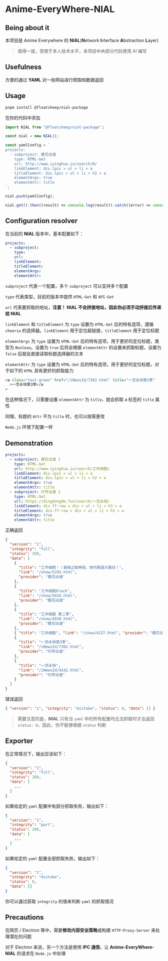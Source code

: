 # Anime-EveryWhere-NIAL

## Being about it

本项目是 Anime Everywhere 的 **NIAL**(**N**etwork **I**nterface **A**bstraction **L**ayer)

> 值得一提，受限于本人技术水平，本项目中~~大~~部分代码使用 AI 编写

## Usefulness

方便的通过 **YAML** 对一些网站进行爬取和数据返回

## Usage

```bash
pnpm install @floatsheep/nial-package
```

在你的代码中添加

```javascript
import NIAL from "@floatsheep/nial-package"；

const nial = new NIAL();

const yamlConfig = `
projects:
  - subproject: 樱花动漫
    type: HTML-Get
    url: http://www.iyinghua.io/search/0/
    linkElement: div.lpic > ul > li > a
    titleElement: div.lpic > ul > li > h2 > a
    elementArgs: true
    elementAttr: title
`;

nial.push(yamlConfig);

nial.get().then((result) => console.log(result)).catch((error) => console.error(error));
```

## Configuration resolver

在当前的 **NIAL** 版本中，基本配置如下：

```yaml
projects:
  - subproject:
    type:
    url:
    linkElement:
    titleElement:
    elementArgs:
    elementAttr:
```

`subproject` 代表一个配置，多个 `subproject` 可以支持多个配置

`type` 代表类型，目前的版本中提供 `HTML-Get` 和 `API-Get`

`url` 代表要抓取的地址，**注意！ NIAL 不会拼接地址，因此你必须手动拼接后传递给 NIAL**

`linkElement` 和 `titleElement` 为 `type` 设置为 `HTML-Get` 后的特有选项，遵循 `cheerio` 的选择器。`linkElement` 用于定位超链接，`titleElement` 用于定位标题

`elementArgs` 为 `type` 设置为 `HTML-Get` 后的特有选项，用于更好的定位标题，类型为 `Boolean`。设置为 `true` 后将会根据 `elementAttr` 的设置来抓取标题，设置为 `false` 后就会直接读取标题选择器的文本

`elementAttr` 为 `type` 设置为 `HTML-Get` 后的特有选项，用于更好的定位标题，对于如下的 `HTML` 具有更好的抓取能力

```html
<a class="text-green" href="/iNewsId/7302.html" title="一念永恒第3季"
  >一念永恒第3季</a
>
```

在这种情况下，只需要设置 `elementAttr` 为 `title`，就会抓取 a 标签的 `title` 属性

同理，标题的 `Attr` 不为 `title` 时，也可以按需更改

`Node.js` 环境下配置一样

## Demonstration

```yaml
projects:
  - subproject: 樱花动漫 1
    type: HTML-Get
    url: http://www.iyinghua.io/search/工作细胞/
    linkElement: div.lpic > ul > li > a
    titleElement: div.lpic > ul > li > h2 > a
    elementArgs: true
    elementAttr: title
  - subproject: 叮咚动漫 2
    type: HTML-Get
    url: https://dingdongdm.fun/search/一念永恒/
    linkElement: div.ff-row > div > ul > li > h3 > a
    titleElement: div.ff-row > div > ul > li > h3 > a
    elementArgs: true
    elementAttr: title
```

正确返回

```json
{
  "version": "1",
  "integrity": "full",
  "status": 200,
  "data": [
    {
      "title": "工作细胞！！最强之敌再临，体内肠道大骚动！",
      "link": "/show/5293.html",
      "provider": "樱花动漫"
    },
    {
      "title": "工作细胞black",
      "link": "/show/5016.html",
      "provider": "樱花动漫"
    },
    {
      "title": "工作细胞 第二季",
      "link": "/show/4930.html",
      "provider": "樱花动漫"
    },
    { "title": "工作细胞", "link": "/show/4227.html", "provider": "樱花动漫" },
    {
      "title": "一念永恒第3季",
      "link": "/iNewsId/7302.html",
      "provider": "叮咚动漫"
    },
    {
      "title": "一念永恒",
      "link": "/iNewsId/4242.html",
      "provider": "叮咚动漫"
    }
  ]
}
```

错误返回

```json
{ "version": "1", "integrity": "mistake", "status": 0, "data": [] }
```

> 需要注意的是，**NIAL** 只有当 `yaml` 中的所有配置均无法抓取时才会返回 `status: 0`，因此，你不能够根据 `status` 判断

## Exporter

在正常情况下，输出应该如下：

```json
{
  "version": "1",
  "integrity": "full",
  "status": 200,
  "data": [
    ...
  ]
}
```

如果给定的 `yaml` 配置中有部分抓取失败，输出如下：

```json
{
  "version": "1",
  "integrity": "part",
  "status": 200,
  "data": [
    ...
  ]
}
```

如果给定的 `yaml` 配置全部抓取失败，输出如下：

```json
{
  "version": "1",
  "integrity": "mistake",
  "status": 0,
  "data": []
}
```

你可以通过获取 `integrity` 的值来判断 `yaml` 的抓取情况

## Precautions

在网页 / Electron 等中，需要**修改内容安全策略**或构建 `HTTP-Proxy-Server` 来处理潜在的问题

对于 Electron 来说，另一个方法是使用 **IPC 通信**，让 **Anime-EveryWhere-NIAL** 的请求在 `Node.js` 中处理
